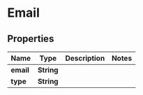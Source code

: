 

# Email


## Properties

| Name | Type | Description | Notes |
|------------ | ------------- | ------------- | -------------|
|**email** | **String** |  |  |
|**type** | **String** |  |  |



